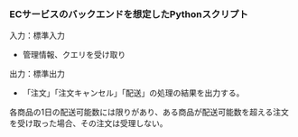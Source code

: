 ### ECサービスのバックエンドを想定したPythonスクリプト

入力：標準入力
- 管理情報、クエリを受け取り

出力：標準出力  
- 「注文」「注文キャンセル」「配送」の処理の結果を出力する。  

各商品の1日の配送可能数には限りがあり、ある商品が配送可能数を超える注文を受け取った場合、その注文は受理しない。
